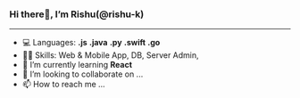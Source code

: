 ### Hi there👋, I’m Rishu(@rishu-k)
---
- 💻 Languages: **.js** **.java** **.py** **.swift** **.go**
- 👨‍💻 Skills: Web & Mobile App, DB, Server Admin,
- 🌱 I’m currently learning **React**
- 💞️ I’m looking to collaborate on ...
- 📫 How to reach me ...

<!---
rishu-k/rishu-k is a ✨ special ✨ repository because its `README.md` (this file) appears on your GitHub profile.
You can click the Preview link to take a look at your changes.
--->
